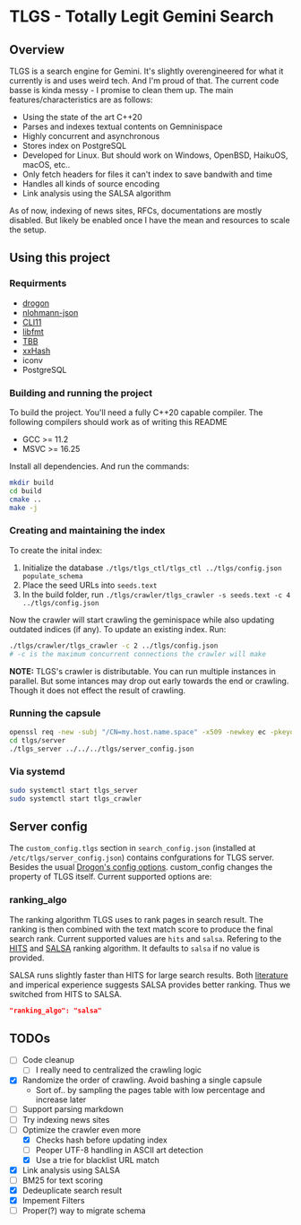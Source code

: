 # TLGS - Totally Legit Gemini Search

## Overview

TLGS is a search engine for Gemini. It's slightly overengineered for what it currently is and uses weird tech. And I'm proud of that. The current code basse is kinda messy - I promise to clean them up. The main features/characteristics are as follows:

* Using the state of the art C++20
* Parses and indexes textual contents on Gemninispace
* Highly concurrent and asynchronous
* Stores index on PostgreSQL
* Developed for Linux. But should work on Windows, OpenBSD, HaikuOS, macOS, etc..
* Only fetch headers for files it can't index to save bandwith and time
* Handles all kinds of source encoding
* Link analysis using the SALSA algorithm

As of now, indexing of news sites, RFCs, documentations are mostly disabled. But likely be enabled once I have the mean and resources to scale the setup.

## Using this project

### Requirments

* [drogon](https://github.com/an-tao/drogon)
* [nlohmann-json](https://github.com/nlohmann/json)
* [CLI11](https://github.com/CLIUtils/CLI11)
* [libfmt](https://github.com/fmtlib/fmt)
* [TBB](https://github.com/oneapi-src/oneTBB)
* [xxHash](https://github.com/Cyan4973/xxHash)
* iconv
* PostgreSQL

### Building and running the project

To build the project. You'll need a fully C++20 capable compiler. The following compilers should work as of writing this README

* GCC >= 11.2
* MSVC >= 16.25

Install all dependencies. And run the commands:

```bash
mkdir build
cd build
cmake ..
make -j
```

### Creating and maintaining the index

To create the inital index:

1. Initialize the database `./tlgs/tlgs_ctl/tlgs_ctl ../tlgs/config.json populate_schema`
2. Place the seed URLs into `seeds.text`
3. In the build folder, run `./tlgs/crawler/tlgs_crawler -s seeds.text -c 4 ../tlgs/config.json`

Now the crawler will start crawling the geminispace while also updating outdated indices (if any). To update an existing index. Run: 

```bash
./tlgs/crawler/tlgs_crawler -c 2 ../tlgs/config.json
# -c is the maximum concurrent connections the crawler will make
```

**NOTE:** TLGS's crawler is distributable. You can run multiple instances in parallel. But some intances may drop out early towards the end or crawling. Though it does not effect the result of crawling.

### Running the capsule

```bash
openssl req -new -subj "/CN=my.host.name.space" -x509 -newkey ec -pkeyopt ec_paramgen_curve:prime256v1 -days 36500 -nodes -out cert.pem -keyout key.pem
cd tlgs/server
./tlgs_server ../../../tlgs/server_config.json
```

### Via systemd

```bash
sudo systemctl start tlgs_server
sudo systemctl start tlgs_crawler
```

## Server config

The `custom_config.tlgs` section in `search_config.json` (installed at `/etc/tlgs/server_config.json`) contains confgurations for TLGS server. Besides the usual [Drogon's config options](https://drogon.docsforge.com/master/configuration-file/). custom_config changes the property of TLGS itself. Current supported options are:

### ranking_algo
The ranking algorithm TLGS uses to rank pages in search result. The ranking is then combined with the text match score to produce the final search rank. Current supported values are `hits` and `salsa`. Refering to the [HITS][hits] and [SALSA][salsa] ranking algorithm. It defaults to `salsa` if no value is provided.

SALSA runs slightly faster than HITS for large search results. Both [literature][najork2007comparing] and imperical experience suggests SALSA provides better ranking. Thus we switched from HITS to SALSA.

```json
"ranking_algo": "salsa"
```

## TODOs

- [ ] Code cleanup
  - [ ] I really need to centralized the crawling logic
- [x] Randomize the order of crawling. Avoid bashing a single capsule
  * Sort of.. by sampling the pages table with low percentage and increase later
- [ ] Support parsing markdown
- [ ] Try indexing news sites
- [ ] Optimize the crawler even more
  - [x] Checks hash before updating index
  - [ ] Peoper UTF-8 handling in ASCII art detection
  - [x] Use a trie for blacklist URL match
- [x] Link analysis using SALSA
- [ ] BM25 for text scoring
- [x] Dedeuplicate search result
- [x] Impement Filters
- [ ] Proper(?) way to migrate schema

[hits]: http://www.cs.cornell.edu/home/kleinber/auth.pdf
[salsa]: https://citeseerx.ist.psu.edu/viewdoc/summary?doi=10.1.1.38.5859
[najork2007comparing]: https://www.ccs.neu.edu/home/vip/teach/IRcourse/4_webgraph/notes/najork05_HITS_vs_salsa.pdf